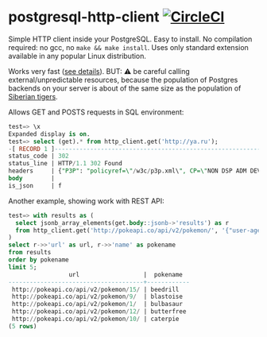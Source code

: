 # postgresql-http-client [![CircleCI](https://circleci.com/gh/NikolayS/postgresql-http-client/tree/master.svg?style=svg)](https://circleci.com/gh/NikolayS/postgresql-http-client/tree/master)
Simple HTTP client inside your PostgreSQL. Easy to install. No compilation required: no gcc, no `make && make install`. Uses only standard extension available in any popular Linux distribution.

Works very fast ([see details](https://github.com/NikolayS/postgresql-http-client/blob/master/benchmarks.md)).
BUT: :warning: be careful calling external/unpredictable resources, because the population of Postgres backends on your server is about of the same size as the population of [Siberian tigers](https://en.wikipedia.org/wiki/Siberian_tiger).

Allows GET and POSTS requests in SQL environment:

```sql
test=> \x
Expanded display is on.
test=> select (get).* from http_client.get('http://ya.ru');
-[ RECORD 1 ]--------------------------------------------------------------------------------------------------------------------------------------------------------------------------------------------------------------------------------------------------------------------------------------------------------------------------------------------------------------------------------------------------------------------------------------------------------------------------------------------------------------------------
status_code | 302
status_line | HTTP/1.1 302 Found
headers     | {"P3P": "policyref=\"/w3c/p3p.xml\", CP=\"NON DSP ADM DEV PSD IVDo OUR IND STP PHY PRE NAV UNI\"", "Date": "Sat, 29 Oct 2016 00:08:43 GMT", "Server": "nginx", "Expires": "Sat, 29 Oct 2016 00:08:44 GMT", "Location": "https://ya.ru/", "Connection": "keep-alive", "Set-Cookie": "yandexuid=182183081477699724; Expires=Tue, 27-Oct-2026 00:08:43 GMT; Domain=.ya.ru; Path=/", "Cache-Control": "no-cache,no-store,max-age=0,must-revalidate", "Last-Modified": "Sat, 29 Oct 2016 00:08:44 GMT", "Content-Length": "0"}
body        |
is_json     | f
```

Another example, showing work with REST API:
```sql
test=> with results as (
  select jsonb_array_elements(get.body::jsonb->'results') as r
  from http_client.get('http://pokeapi.co/api/v2/pokemon/', '{"user-agent":"test-robot"}'::jsonb)
)
select r->>'url' as url, r->>'name' as pokename
from results
order by pokename
limit 5;
                 url                  |  pokename
--------------------------------------+------------
 http://pokeapi.co/api/v2/pokemon/15/ | beedrill
 http://pokeapi.co/api/v2/pokemon/9/  | blastoise
 http://pokeapi.co/api/v2/pokemon/1/  | bulbasaur
 http://pokeapi.co/api/v2/pokemon/12/ | butterfree
 http://pokeapi.co/api/v2/pokemon/10/ | caterpie
(5 rows)
```
